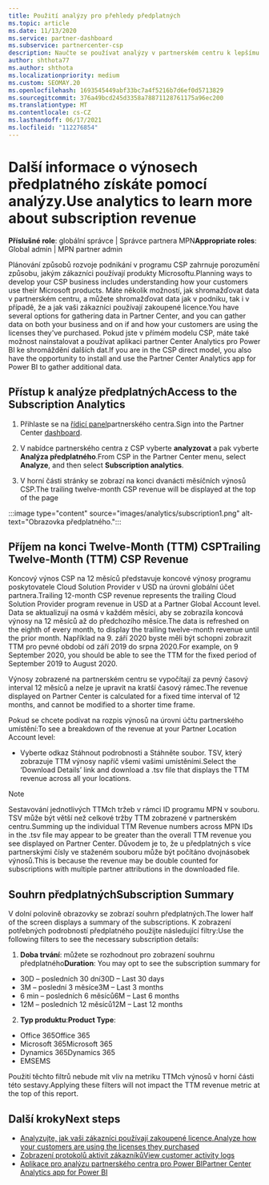 ```yaml
---
title: Použití analýzy pro přehledy předplatných
ms.topic: article
ms.date: 11/13/2020
ms.service: partner-dashboard
ms.subservice: partnercenter-csp
description: Naučte se používat analýzy v partnerském centru k lepšímu pochopení vaší firmy a způsobu, jakým zákazníci používají licence, které jste zakoupili.
author: shthota77
ms.author: shthota
ms.localizationpriority: medium
ms.custom: SEOMAY.20
ms.openlocfilehash: 1693545449abf33bc7a4f5216b7d6ef0d5713829
ms.sourcegitcommit: 376a49bcd245d3358a78871128761175a96ec200
ms.translationtype: MT
ms.contentlocale: cs-CZ
ms.lasthandoff: 06/17/2021
ms.locfileid: "112276854"
---
```

# <a name="use-analytics-to-learn-more-about-subscription-revenue"></a><span data-ttu-id="dfbbb-103">Další informace o výnosech předplatného získáte pomocí analýzy.</span><span class="sxs-lookup"><span data-stu-id="dfbbb-103">Use analytics to learn more about subscription revenue</span></span>

<span data-ttu-id="dfbbb-104">**Příslušné role**: globální správce | Správce partnera MPN</span><span class="sxs-lookup"><span data-stu-id="dfbbb-104">**Appropriate roles**: Global admin | MPN partner admin</span></span>

<span data-ttu-id="dfbbb-105">Plánování způsobů rozvoje podnikání v programu CSP zahrnuje porozumění způsobu, jakým zákazníci používají produkty Microsoftu.</span><span class="sxs-lookup"><span data-stu-id="dfbbb-105">Planning ways to develop your CSP business includes understanding how your customers use their Microsoft products.</span></span> <span data-ttu-id="dfbbb-106">Máte několik možností, jak shromažďovat data v partnerském centru, a můžete shromažďovat data jak v podniku, tak i v případě, že a jak vaši zákazníci používají zakoupené licence.</span><span class="sxs-lookup"><span data-stu-id="dfbbb-106">You have several options for gathering data in Partner Center, and you can gather data on both your business and on if and how your customers are using the licenses they've purchased.</span></span> <span data-ttu-id="dfbbb-107">Pokud jste v přímém modelu CSP, máte také možnost nainstalovat a používat aplikaci partner Center Analytics pro Power BI ke shromáždění dalších dat.</span><span class="sxs-lookup"><span data-stu-id="dfbbb-107">If you are in the CSP direct model, you also have the opportunity to install and use the Partner Center Analytics app for Power BI to gather additional data.</span></span>

## <a name="access-to-the-subscription-analytics"></a><span data-ttu-id="dfbbb-108">Přístup k analýze předplatných</span><span class="sxs-lookup"><span data-stu-id="dfbbb-108">Access to the Subscription Analytics</span></span>

1. <span data-ttu-id="dfbbb-109">Přihlaste se na [řídicí panel](https://partner.microsoft.com/dashboard/home)partnerského centra.</span><span class="sxs-lookup"><span data-stu-id="dfbbb-109">Sign into the Partner Center [dashboard](https://partner.microsoft.com/dashboard/home).</span></span>
1. <span data-ttu-id="dfbbb-110">V nabídce partnerského centra z CSP vyberte **analyzovat** a pak vyberte **Analýza předplatného**.</span><span class="sxs-lookup"><span data-stu-id="dfbbb-110">From CSP in the Partner Center menu, select **Analyze**, and then select **Subscription analytics**.</span></span>

1. <span data-ttu-id="dfbbb-111">V horní části stránky se zobrazí na konci dvanácti měsíčních výnosů CSP.</span><span class="sxs-lookup"><span data-stu-id="dfbbb-111">The trailing twelve-month CSP revenue will be displayed at the top of the page</span></span>

:::image type="content" source="images/analytics/subscription1.png" alt-text="Obrazovka předplatného.":::

## <a name="trailing-twelve-month-ttm-csp-revenue"></a><span data-ttu-id="dfbbb-113">Příjem na konci Twelve-Month (TTM) CSP</span><span class="sxs-lookup"><span data-stu-id="dfbbb-113">Trailing Twelve-Month (TTM) CSP Revenue</span></span>

<span data-ttu-id="dfbbb-114">Koncový výnos CSP na 12 měsíců představuje koncové výnosy programu poskytovatele Cloud Solution Provider v USD na úrovni globální účet partnera.</span><span class="sxs-lookup"><span data-stu-id="dfbbb-114">Trailing 12-month CSP revenue represents the trailing Cloud Solution Provider program revenue in USD at a Partner Global Account level.</span></span> <span data-ttu-id="dfbbb-115">Data se aktualizují na osmá v každém měsíci, aby se zobrazila koncová výnosy na 12 měsíců až do předchozího měsíce.</span><span class="sxs-lookup"><span data-stu-id="dfbbb-115">The data is refreshed on the eighth of every month, to display the trailing twelve-month revenue until the prior month.</span></span> <span data-ttu-id="dfbbb-116">Například na 9. září 2020 byste měli být schopni zobrazit TTM pro pevné období od září 2019 do srpna 2020.</span><span class="sxs-lookup"><span data-stu-id="dfbbb-116">For example, on 9 September 2020, you should be able to see the TTM for the fixed period of September 2019 to August 2020.</span></span>

<span data-ttu-id="dfbbb-117">Výnosy zobrazené na partnerském centru se vypočítají za pevný časový interval 12 měsíců a nelze je upravit na kratší časový rámec.</span><span class="sxs-lookup"><span data-stu-id="dfbbb-117">The revenue displayed on Partner Center is calculated for a fixed time interval of 12 months, and cannot be modified to a shorter time frame.</span></span>

<span data-ttu-id="dfbbb-118">Pokud se chcete podívat na rozpis výnosů na úrovni účtu partnerského umístění:</span><span class="sxs-lookup"><span data-stu-id="dfbbb-118">To see a breakdown of the revenue at your Partner Location Account level:</span></span>

- <span data-ttu-id="dfbbb-119">Vyberte odkaz Stáhnout podrobnosti a Stáhněte soubor. TSV, který zobrazuje TTM výnosy napříč všemi vašimi umístěními.</span><span class="sxs-lookup"><span data-stu-id="dfbbb-119">Select the ‘Download Details’ link and download a .tsv file that displays the TTM revenue across all your locations.</span></span>

>[!NOTE] 
><span data-ttu-id="dfbbb-120">Sestavování jednotlivých TTMch tržeb v rámci ID programu MPN v souboru. TSV může být větší než celkové tržby TTM zobrazené v partnerském centru.</span><span class="sxs-lookup"><span data-stu-id="dfbbb-120">Summing up the individual TTM Revenue numbers across MPN IDs in the .tsv file may appear to be greater than the overall TTM revenue you see displayed on Partner Center.</span></span> <span data-ttu-id="dfbbb-121">Důvodem je to, že u předplatných s více partnerskými čísly ve staženém souboru může být počítáno dvojnásobek výnosů.</span><span class="sxs-lookup"><span data-stu-id="dfbbb-121">This is because the revenue may be double counted for subscriptions with multiple partner attributions in the downloaded file.</span></span>

## <a name="subscription-summary"></a><span data-ttu-id="dfbbb-122">Souhrn předplatných</span><span class="sxs-lookup"><span data-stu-id="dfbbb-122">Subscription Summary</span></span>

<span data-ttu-id="dfbbb-123">V dolní polovině obrazovky se zobrazí souhrn předplatných.</span><span class="sxs-lookup"><span data-stu-id="dfbbb-123">The lower half of the screen displays a summary of the subscriptions.</span></span> <span data-ttu-id="dfbbb-124">K zobrazení potřebných podrobností předplatného použijte následující filtry:</span><span class="sxs-lookup"><span data-stu-id="dfbbb-124">Use the following filters to see the necessary subscription details:</span></span>  

1. <span data-ttu-id="dfbbb-125">**Doba trvání**: můžete se rozhodnout pro zobrazení souhrnu předplatného</span><span class="sxs-lookup"><span data-stu-id="dfbbb-125">**Duration**: You may opt to see the subscription summary for</span></span> 

- <span data-ttu-id="dfbbb-126">30D – posledních 30 dní</span><span class="sxs-lookup"><span data-stu-id="dfbbb-126">30D – Last 30 days</span></span>
- <span data-ttu-id="dfbbb-127">3M – poslední 3 měsíce</span><span class="sxs-lookup"><span data-stu-id="dfbbb-127">3M – Last 3 months</span></span>
- <span data-ttu-id="dfbbb-128">6 min – posledních 6 měsíců</span><span class="sxs-lookup"><span data-stu-id="dfbbb-128">6M – Last 6 months</span></span>
- <span data-ttu-id="dfbbb-129">12M – posledních 12 měsíců</span><span class="sxs-lookup"><span data-stu-id="dfbbb-129">12M – Last 12 months</span></span>

2. <span data-ttu-id="dfbbb-130">**Typ produktu**:</span><span class="sxs-lookup"><span data-stu-id="dfbbb-130">**Product Type**:</span></span>
 
- <span data-ttu-id="dfbbb-131">Office 365</span><span class="sxs-lookup"><span data-stu-id="dfbbb-131">Office 365</span></span>
- <span data-ttu-id="dfbbb-132">Microsoft 365</span><span class="sxs-lookup"><span data-stu-id="dfbbb-132">Microsoft 365</span></span>
- <span data-ttu-id="dfbbb-133">Dynamics 365</span><span class="sxs-lookup"><span data-stu-id="dfbbb-133">Dynamics 365</span></span>
- <span data-ttu-id="dfbbb-134">EMS</span><span class="sxs-lookup"><span data-stu-id="dfbbb-134">EMS</span></span>

<span data-ttu-id="dfbbb-135">Použití těchto filtrů nebude mít vliv na metriku TTMch výnosů v horní části této sestavy.</span><span class="sxs-lookup"><span data-stu-id="dfbbb-135">Applying these filters will not impact the TTM revenue metric at the top of this report.</span></span>


 
## <a name="next-steps"></a><span data-ttu-id="dfbbb-136">Další kroky</span><span class="sxs-lookup"><span data-stu-id="dfbbb-136">Next steps</span></span>

- [<span data-ttu-id="dfbbb-137">Analyzujte, jak vaši zákazníci používají zakoupené licence.</span><span class="sxs-lookup"><span data-stu-id="dfbbb-137">Analyze how your customers are using the licenses they purchased</span></span>](increasing-adoption-and-satisfaction.md)  
- [<span data-ttu-id="dfbbb-138">Zobrazení protokolů aktivit zákazníků</span><span class="sxs-lookup"><span data-stu-id="dfbbb-138">View customer activity logs</span></span>](activity-logs.md)
- [<span data-ttu-id="dfbbb-139">Aplikace pro analýzu partnerského centra pro Power BI</span><span class="sxs-lookup"><span data-stu-id="dfbbb-139">Partner Center Analytics app for Power BI</span></span>](power-bi-app-for-direct-partners.md)







